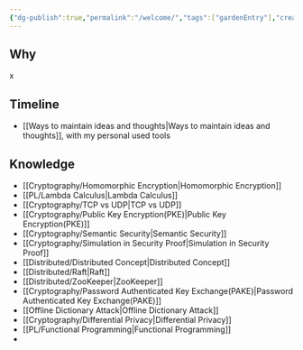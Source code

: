 ```yaml
---
{"dg-publish":true,"permalink":"/welcome/","tags":["gardenEntry"],"created":"2024-06-15T19:38:16.200+08:00","updated":"2024-06-25T12:55:04.317+08:00"}
---
```


## Why
x
## Timeline
- [[Ways to maintain ideas and thoughts\|Ways to maintain ideas and thoughts]], with my personal used tools

## Knowledge
- [[Cryptography/Homomorphic Encryption\|Homomorphic Encryption]]
- [[PL/Lambda Calculus\|Lambda Calculus]]
- [[Cryptography/TCP vs UDP\|TCP vs UDP]]
- [[Cryptography/Public Key Encryption(PKE)\|Public Key Encryption(PKE)]]
- [[Cryptography/Semantic Security\|Semantic Security]]
- [[Cryptography/Simulation in Security Proof\|Simulation in Security Proof]]
- [[Distributed/Distributed Concept\|Distributed Concept]]
- [[Distributed/Raft\|Raft]]
- [[Distributed/ZooKeeper\|ZooKeeper]]
- [[Cryptography/Password Authenticated Key Exchange(PAKE)\|Password Authenticated Key Exchange(PAKE)]]
- [[Offline Dictionary Attack\|Offline Dictionary Attack]]
- [[Cryptography/Differential Privacy\|Differential Privacy]]
- [[PL/Functional Programming\|Functional Programming]]
- 
